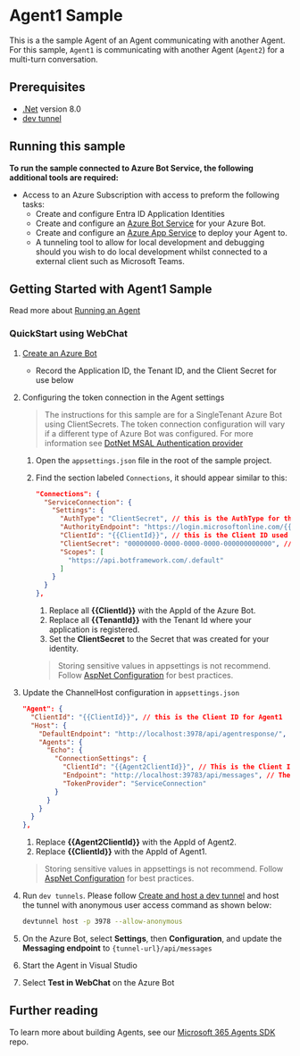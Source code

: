 ﻿# Agent1 Sample

This is a the sample Agent of an Agent communicating with another Agent. For this sample, `Agent1` is communicating with another Agent (`Agent2`) for a multi-turn conversation.

## Prerequisites

- [.Net](https://dotnet.microsoft.com/en-us/download/dotnet/8.0) version 8.0
- [dev tunnel](https://learn.microsoft.com/en-us/azure/developer/dev-tunnels/get-started?tabs=windows)

## Running this sample

**To run the sample connected to Azure Bot Service, the following additional tools are required:**

- Access to an Azure Subscription with access to preform the following tasks:
    - Create and configure Entra ID Application Identities
    - Create and configure an [Azure Bot Service](https://aka.ms/AgentsSDK-CreateBot) for your Azure Bot.
    - Create and configure an [Azure App Service](https://learn.microsoft.com/azure/app-service/) to deploy your Agent to.
    - A tunneling tool to allow for local development and debugging should you wish to do local development whilst connected to a external client such as Microsoft Teams.

## Getting Started with Agent1 Sample

Read more about [Running an Agent](../../../docs/HowTo/running-an-agent.md)

### QuickStart using WebChat

1. [Create an Azure Bot](https://aka.ms/AgentsSDK-CreateBot)
   - Record the Application ID, the Tenant ID, and the Client Secret for use below

1. Configuring the token connection in the Agent settings
   > The instructions for this sample are for a SingleTenant Azure Bot using ClientSecrets.  The token connection configuration will vary if a different type of Azure Bot was configured.  For more information see [DotNet MSAL Authentication provider](https://aka.ms/AgentsSDK-DotNetMSALAuth)

   1. Open the `appsettings.json` file in the root of the sample project.

   1. Find the section labeled `Connections`,  it should appear similar to this:

      ```json
      "Connections": {
        "ServiceConnection": {
          "Settings": {
            "AuthType": "ClientSecret", // this is the AuthType for the connection, valid values can be found in Microsoft.Agents.Authentication.Msal.Model.AuthTypes.  The default is ClientSecret.
            "AuthorityEndpoint": "https://login.microsoftonline.com/{{TenantId}}",
            "ClientId": "{{ClientId}}", // this is the Client ID used for the connection.
            "ClientSecret": "00000000-0000-0000-0000-000000000000", // this is the Client Secret used for the connection.
            "Scopes": [
              "https://api.botframework.com/.default"
            ]
          }
        }
      },
      ```

      1. Replace all **{{ClientId}}** with the AppId of the Azure Bot.
      1. Replace all **{{TenantId}}** with the Tenant Id where your application is registered.
      1. Set the **ClientSecret** to the Secret that was created for your identity.
      
      > Storing sensitive values in appsettings is not recommend.  Follow [AspNet Configuration](https://learn.microsoft.com/en-us/aspnet/core/fundamentals/configuration/?view=aspnetcore-9.0) for best practices.

1. Update the ChannelHost configuration in `appsettings.json`
   ```json
   "Agent": {
     "ClientId": "{{ClientId}}", // this is the Client ID for Agent1
     "Host": {
       "DefaultEndpoint": "http://localhost:3978/api/agentresponse/", // Default host serviceUrl.  This is the Url to this Agent and AgentResponseController path.
       "Agents": {
         "Echo": {
           "ConnectionSettings": {
             "ClientId": "{{Agent2ClientId}}", // This is the Client ID of Agent2
             "Endpoint": "http://localhost:39783/api/messages", // The endpoint of Agent2
             "TokenProvider": "ServiceConnection"
           }
         }
       }
     }
   },

   ```
   1. Replace **{{Agent2ClientId}}** with the AppId of Agent2.
   1. Replace **{{ClientId}}** with the AppId of Agent1.

   > Storing sensitive values in appsettings is not recommend.  Follow [AspNet Configuration](https://learn.microsoft.com/en-us/aspnet/core/fundamentals/configuration/?view=aspnetcore-9.0) for best practices.
    
1. Run `dev tunnels`. Please follow [Create and host a dev tunnel](https://learn.microsoft.com/en-us/azure/developer/dev-tunnels/get-started?tabs=windows) and host the tunnel with anonymous user access command as shown below:

   ```bash
   devtunnel host -p 3978 --allow-anonymous
   ```

1. On the Azure Bot, select **Settings**, then **Configuration**, and update the **Messaging endpoint** to `{tunnel-url}/api/messages`

1. Start the Agent in Visual Studio

1. Select **Test in WebChat** on the Azure Bot

## Further reading
To learn more about building Agents, see our [Microsoft 365 Agents SDK](https://github.com/microsoft/agents) repo.